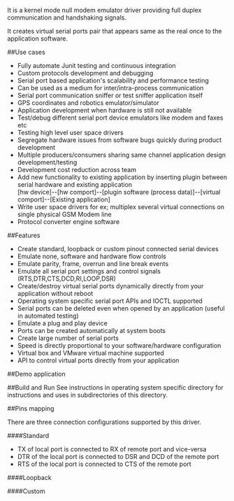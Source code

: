 It is a kernel mode null modem emulator driver providing full duplex communication and handshaking signals.

It creates virtual serial ports pair that appears same as the real once to the application software.

##Use cases
- Fully automate Junit testing and continuous integration
- Custom protocols development and debugging
- Serial port based application's scalability and performance testing
- Can be used as a medium for inter/intra-process communication
- Serial port communication sniffer or test sniffer application itself
- GPS coordinates and robotics emulator/simulator
- Application development when hardware is still not available
- Test/debug different serial port device emulators like modem and faxes etc
- Testing high level user space drivers
- Segregate hardware issues from software bugs quickly during product development
- Multiple producers/consumers sharing same channel application design development/testing
- Development cost reduction across team
- Add new functionality to existing application by inserting plugin between serial hardware and existing application   
  [hw device]--[hw comport]--[plugin software (process data)]--[virtual comport]--[Existing application]
- Write user space drivers for ex; multiplex several virtual connections on single physical GSM Modem line
- Protocol converter engine software

##Features
- Create standard, loopback or custom pinout connected serial devices
- Emulate none, software and hardware flow controls
- Emulate parity, frame, overrun and line break events
- Emulate all serial port settings and control signals (RTS,DTR,CTS,DCD,RI,LOOP,DSR)
- Create/destroy virtual serial ports dynamically directly from your application without reboot
- Operating system specific serial port APIs and IOCTL supported
- Serial ports can be deleted even when opened by an application (useful in automated testing)
- Emulate a plug and play device
- Ports can be created automatically at system boots
- Create large number of serial ports
- Speed is directly proportional to your software/hardware configuration
- Virtual box and VMware virtual machine supported
- API to control virtual ports directly from your application

##Demo application


##Build and Run
See instructions in operating system specific directory for instructions and uses in subdirectories of this directory.

##Pins mapping

There are three connection configurations supported by this driver.

####Standard
- TX of local port is connected to RX of remote port and vice-versa
- DTR of the local port is connected to DSR and DCD of the remote port
- RTS of the local port is connected to CTS of the remote port

####Loopback

####Custom

